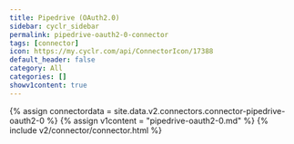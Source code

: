 ```yaml
---
title: Pipedrive (OAuth2.0)
sidebar: cyclr_sidebar
permalink: pipedrive-oauth2-0-connector
tags: [connector]
icon: https://my.cyclr.com/api/ConnectorIcon/17388
default_header: false
category: All
categories: []
showv1content: true
---
```

{% assign connectordata = site.data.v2.connectors.connector-pipedrive-oauth2-0 %}
{% assign v1content = "pipedrive-oauth2-0.md" %}
{% include v2/connector/connector.html %}	